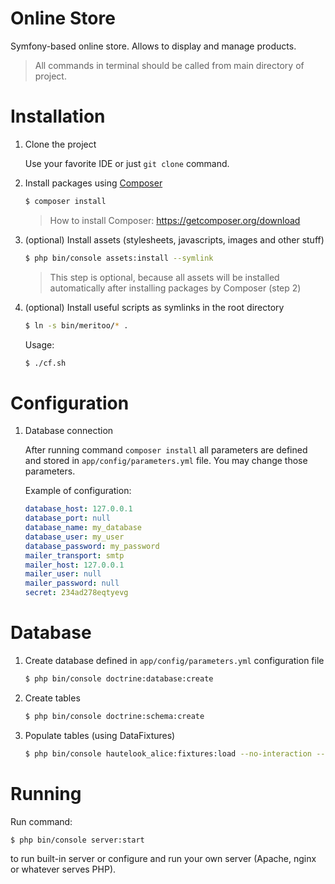 Online Store
============

Symfony-based online store.  Allows to display and manage products.

> All commands in terminal should be called from main directory of project.

# Installation

1. Clone the project

	Use your favorite IDE or just ```git clone``` command.

2. Install packages using [Composer](https://getcomposer.org)

    ```bash
    $ composer install
    ```

	> How to install Composer: https://getcomposer.org/download

3. (optional) Install assets (stylesheets, javascripts, images and other stuff)

    ```bash
    $ php bin/console assets:install --symlink
    ```

	> This step is optional, because all assets will be installed automatically after installing packages by Composer (step 2)

4. (optional) Install useful scripts as symlinks in the root directory

	```bash
    $ ln -s bin/meritoo/* .
    ```

	Usage:

	```bash
    $ ./cf.sh
    ```

# Configuration

1. Database connection

    After running command ```composer install``` all parameters are defined and stored in ```app/config/parameters.yml``` file. You may change those parameters.

    Example of configuration:

    ```yml
    database_host: 127.0.0.1
    database_port: null
    database_name: my_database
    database_user: my_user
    database_password: my_password
    mailer_transport: smtp
    mailer_host: 127.0.0.1
    mailer_user: null
    mailer_password: null
    secret: 234ad278eqtyevg
    ```

# Database

1. Create database defined in ```app/config/parameters.yml``` configuration file

    ```bash
    $ php bin/console doctrine:database:create
    ```

2. Create tables

    ```bash
    $ php bin/console doctrine:schema:create
    ```

3. Populate tables (using DataFixtures)

     ```bash
    $ php bin/console hautelook_alice:fixtures:load --no-interaction --purge-with-truncate
    ```

# Running

Run command:

```bash
$ php bin/console server:start
```

to run built-in server or configure and run your own server (Apache, nginx or whatever serves PHP).
